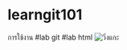 # learngit101
การใช้งาน
#lab git
#lab html
![วิ่งแกะ]([https://www.bitkubnft.com/_next/image?url=https%3A%2F%2Fstatic.bitkubnext.com%2Fnft%2Fnft_stores%2Funsleep-sheep%2Fstore-cover.jpg](https://www.bitkubnft.com/_next/image?url=https%3A%2F%2Fstatic.bitkubnext.com%2Fnft%2Fnft_stores%2Funsleep-sheep%2Fstore-cover.jpg&w=1920&q=75)https://www.bitkubnft.com/_next/image?url=https%3A%2F%2Fstatic.bitkubnext.com%2Fnft%2Fnft_stores%2Funsleep-sheep%2Fstore-cover.jpg&w=1920&q=75)

